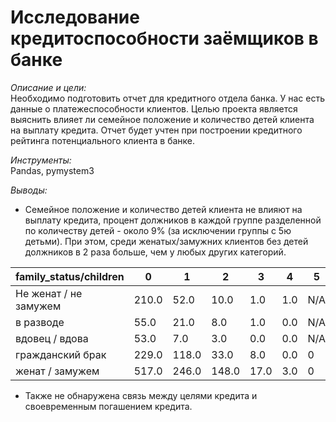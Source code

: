 # Исследование кредитоспособности заёмщиков в банке

*Описание и цели:*  
Необходимо подготовить отчет для кредитного отдела банка. У нас есть данные о платежеспособности клиентов.
Целью проекта является выяснить влияет ли семейное положение и количество детей клиента на выплату кредита. 
Отчет будет учтен при построении кредитного рейтинга потенциального клиента в банке.

*Инструменты:*  
Pandas, pymystem3

*Выводы:*  

- Семейное положение и количество детей клиента не влияют на выплату кредита, процент должников в каждой группе разделенной по количеству детей - около 9% (за исключении группы с 5ю детьми). При этом, среди женатых/замужних клиентов без детей должников в 2 раза больше, чем у любых других категорий. 

|family_status/children|0|1|2|3|4|5|  
|---|---|---|---|---|---|---|
|Не женат / не замужем|210.0|52.0|10.0 |1.0|1.0|N/A   |
|в разводе | 55.0 |21.0  |  8.0|   1.0 | 0.0|  N/A    |
|вдовец / вдова   |       53.0   | 7.0  |  3.0 |  0.0 | 0.0|  N/A|     
|гражданский брак   |     229.0 | 118.0  | 33.0|  8.0 | 0.0 |   0 |   
|женат / замужем   |      517.0  |246.0 | 148.0  |17.0|  3.0  |  0   |

- Также не обнаружена связь между целями кредита и своевременным погашением кредита.